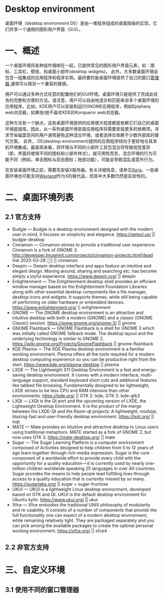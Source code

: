 # Desktop environment
桌面环境（desktop environment DE）是由一堆程序组成的桌面隐喻的实现，它们共享一个通用的图形用户界面（GUI）。
# 一、概述
一个桌面环境将各种组件捆绑在一起，已提供常见的图形用户界面元素，如：图标、工具栏、壁纸、和桌面小部件(desktop widgets)。
此外，大多数桌面环境会包含一组集成的应用程序和程序实例。最终要的是桌面环境提供了自己的窗口[管理器](https://wiki.archlinux.org/index.php/Window_manager),通常可以用另一个兼容的替换。

用户可以通过多种方式任意的配置他们的GUI环境。桌面环境只是提供了完成此任务的完整和方便的方法。请注意，用户可以自由地混合和匹配来自多个桌面环境的应用程序。比如，KDE用户可以安装和运行GNOME应用程序，例如Epiphany web浏览器，如果他/她不喜欢KDE的Konqueror web浏览器。

这种方法有一个缺点，这些桌面环境提供的应用很大程度都是依赖它们自己的桌面环境底层库。因此，从一系列桌面环境安装应用程序将需要安装更多的依赖项。寻求节省磁盘空间的用户通常避免这种混合环境，或者选择仅依赖于少数外部库的替代方案。
此外， DE(desktop environment)提供的应用程序倾向于更好地与其本机环境集成。最直观来看，将环境与不同的小部件工具包混合将导致视觉差异（即，界面将使用不同的图标和小部件样式）。就可用性而言，混合环境的行为可能不同（例如，单击图标与双击图标；拖放功能），可能会导致混乱或意外行为。

在安装桌面环境之前，需要先安装X服务器。有关详细信息，请参见[Xorg](https://wiki.archlinux.org/index.php/Xorg)。一些桌面环境也可能支持[Wayland](https://wayland.freedesktop.org/)作为X的替代品，但其中大多数仍然是实验性的。
# 二、桌面环境列表
## 2.1 官方支持
- Budgie — Budgie is a desktop environment designed with the modern user in mind, it focuses on simplicity and elegance.
https://getsol.us/ || budgie-desktop
- Cinnamon — Cinnamon strives to provide a traditional user experience. Cinnamon is a fork of GNOME 3.
http://developer.linuxmint.com/projects/cinnamon-projects.html[dead link 2020-03-28 ⓘ] || cinnamon
- Deepin — Deepin desktop interface and apps feature an intuitive and elegant design. Moving around, sharing and searching etc. has become simply a joyful experience.
https://www.deepin.org/ || deepin
- Enlightenment — The Enlightenment desktop shell provides an efficient window manager based on the Enlightenment Foundation Libraries along with other essential desktop components like a file manager, desktop icons and widgets. It supports themes, while still being capable of performing on older hardware or embedded devices.
https://www.enlightenment.org/ || enlightenment
- GNOME — The GNOME desktop environment is an attractive and intuitive desktop with both a modern (GNOME) and a classic (GNOME Classic) session.
https://www.gnome.org/gnome-3/ || gnome
- GNOME Flashback — GNOME Flashback is a shell for GNOME 3 which was initially called GNOME fallback mode. The desktop layout and the underlying technology is similar to GNOME 2.
https://wiki.gnome.org/Projects/GnomeFlashback || gnome-flashback
- KDE Plasma — The KDE Plasma desktop environment is a familiar working environment. Plasma offers all the tools required for a modern desktop computing experience so you can be productive right from the start.
https://www.kde.org/plasma-desktop || plasma
- LXDE — The Lightweight X11 Desktop Environment is a fast and energy-saving desktop environment. It comes with a modern interface, multi-language support, standard keyboard short cuts and additional features like tabbed file browsing. Fundamentally designed to be lightweight, LXDE strives to be less CPU and RAM intensive than other environments.
https://lxde.org/ || GTK 2: lxde, GTK 3: lxde-gtk3
- LXQt — LXQt is the Qt port and the upcoming version of LXDE, the Lightweight Desktop Environment. It is the product of the merge between the LXDE-Qt and the Razor-qt projects: A lightweight, modular, blazing-fast and user-friendly desktop environment.
https://lxqt.org/ || lxqt
- MATE — Mate provides an intuitive and attractive desktop to Linux users using traditional metaphors. MATE started as a fork of GNOME 2, but now uses GTK 3.
https://mate-desktop.org/ || mate
- Sugar — The Sugar Learning Platform is a computer environment composed of Activities designed to help children from 5 to 12 years of age learn together through rich-media expression. Sugar is the core component of a worldwide effort to provide every child with the opportunity for a quality education — it is currently used by nearly one-million children worldwide speaking 25 languages in over 40 countries. Sugar provides the means to help people lead fulfilling lives through access to a quality education that is currently missed by so many.
https://sugarlabs.org/ || sugar + sugar-fructose
- UKUI — UKUI is a lightweight Linux desktop environment, developed based on GTK and Qt. UKUI is the default desktop environment for Ubuntu kylin.
https://www.ukui.org/ || ukui
- Xfce — Xfce embodies the traditional UNIX philosophy of modularity and re-usability. It consists of a number of components that provide the full functionality one can expect of a modern desktop environment, while remaining relatively light. They are packaged separately and you can pick among the available packages to create the optimal personal working environment.
https://xfce.org/ || xfce4
## 2.2 非官方支持
# 三、自定义环境
## 3.1 使用不同的窗口管理器
